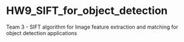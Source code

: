 # HW9_SIFT_for_object_detection
 Team 3 - SIFT algorithm for Image feature extraction and matching for object detection applications
